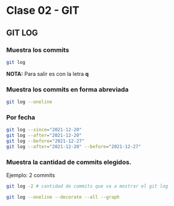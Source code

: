 # Clase 02 - GIT

## GIT LOG

### Muestra los commits
```sh
git log
```
**NOTA:** Para salir es con la letra **q**


### Muestra los commits en forma abreviada
```sh
git log --oneline
```
### Por fecha

```sh
git log --since="2021-12-20" 
git log --after="2021-12-20" 
git log --before="2021-12-27"
git log --after="2021-12-20" --before="2021-12-27"
```
### Muestra la cantidad de commits elegidos. 

Ejemplo: 2 commits

```sh
git log -2 # cantidad de commits que va a mostrar el git log
```

```sh
git log --oneline --decorate --all --graph
```
